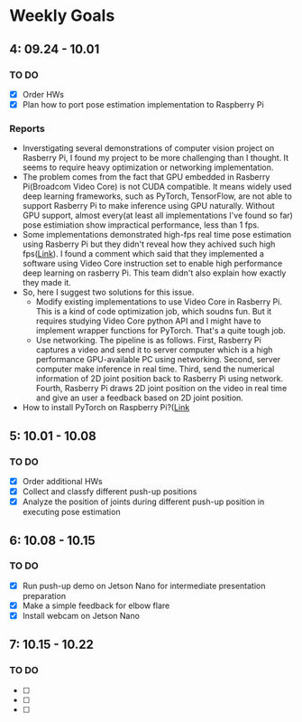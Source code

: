 # Weekly Goals

## 4: 09.24 - 10.01
### TO DO
- [X] Order HWs
- [X] Plan how to port pose estimation implementation to Raspberry Pi

### Reports
- Inverstigating several demonstrations of computer vision project on Rasberry Pi, I found my project to be more challenging than I thought. It seems to require heavy optimization or networking implementation.
- The problem comes from the fact that GPU embedded in Rasberry Pi(Broadcom Video Core) is not CUDA compatible. It means widely used deep learning frameworks, such as PyTorch, TensorFlow, are not able to support Rasberry Pi to make inference using GPU naturally.  Without GPU support, almost every(at least all implementations I've found so far) pose estimiation show impractical performance, less than 1 fps. 
- Some implementations demonstrated high-fps real time pose estimation using Rasberry Pi but they didn't reveal how they achived such high fps([Link](https://www.youtube.com/watch?v=L_kAUnAgkfg)). I found a comment which said that they implemented a software using Video Core instruction set to enable high performance deep learning on rasberry Pi. This team didn't also explain how exactly they made it.
- So, here I suggest two solutions for this issue. 
    - Modify existing implementations to use Video Core in Rasberry Pi. This is a kind of code optimization job, which soudns fun. But it requires studying Video Core python API and I might have to implement wrapper functions for PyTorch. That's a quite tough job.
    - Use networking. The pipeline is as follows. First, Rasberry Pi captures a video and send it to server computer which is a high performance GPU-available PC using networking. Second, server computer make inference in real time. Third, send the numerical information of 2D joint position back to Rasberry Pi using network. Fourth, Rasberry Pi draws 2D joint position on the video in real time and give an user a feedback based on 2D joint position.
- How to install PyTorch on Raspberry Pi?([Link](https://gist.github.com/fgolemo/b973a3fa1aaa67ac61c480ae8440e754)  

## 5: 10.01 - 10.08
### TO DO
- [X] Order additional HWs
- [X] Collect and classfy different push-up positions
- [X] Analyze the position of joints during different push-up position in executing pose estimation

## 6: 10.08 - 10.15
### TO DO
- [X] Run push-up demo on Jetson Nano for intermediate presentation preparation
- [X] Make a simple feedback for elbow flare
- [X] Install webcam on Jetson Nano

## 7: 10.15 - 10.22
### TO DO
- [ ] 
- [ ]
- [ ]
